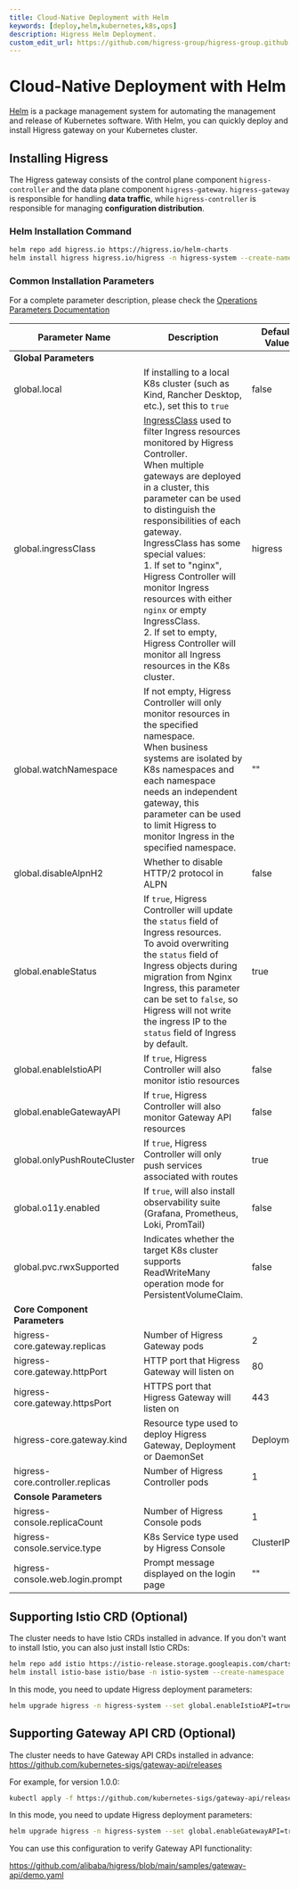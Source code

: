 ```yaml
---
title: Cloud-Native Deployment with Helm
keywords: [deploy,helm,kubernetes,k8s,ops]
description: Higress Helm Deployment.
custom_edit_url: https://github.com/higress-group/higress-group.github.io/blob/main/src/content/docs/latest/en/ops/deploy-by-helm.md
---
```


# Cloud-Native Deployment with Helm

[Helm](https://helm.sh/) is a package management system for automating the management and release of Kubernetes software. With Helm, you can quickly deploy and install Higress gateway on your Kubernetes cluster.

## Installing Higress

The Higress gateway consists of the control plane component `higress-controller` and the data plane component `higress-gateway`. `higress-gateway` is responsible for handling **data traffic**, while `higress-controller` is responsible for managing **configuration distribution**.

### Helm Installation Command

```bash
helm repo add higress.io https://higress.io/helm-charts
helm install higress higress.io/higress -n higress-system --create-namespace
```

### Common Installation Parameters

For a complete parameter description, please check the [Operations Parameters Documentation](../user/configurations.md)

| **Parameter Name** | **Description** | **Default Value** |
|---|---|-------------------|
| **Global Parameters** |  |                   |
| global.local | If installing to a local K8s cluster (such as Kind, Rancher Desktop, etc.), set this to `true` | false             |
| global.ingressClass | [IngressClass](https://kubernetes.io/docs/concepts/services-networking/ingress/#ingress-class) used to filter Ingress resources monitored by Higress Controller.<br />When multiple gateways are deployed in a cluster, this parameter can be used to distinguish the responsibilities of each gateway.<br />IngressClass has some special values:<br />1. If set to "nginx", Higress Controller will monitor Ingress resources with either `nginx` or empty IngressClass.<br />2. If set to empty, Higress Controller will monitor all Ingress resources in the K8s cluster. | higress           |
| global.watchNamespace | If not empty, Higress Controller will only monitor resources in the specified namespace.<br />When business systems are isolated by K8s namespaces and each namespace needs an independent gateway, this parameter can be used to limit Higress to monitor Ingress in the specified namespace. | ""                |
| global.disableAlpnH2 | Whether to disable HTTP/2 protocol in ALPN | false             |
| global.enableStatus | If `true`, Higress Controller will update the `status` field of Ingress resources.<br />To avoid overwriting the `status` field of Ingress objects during migration from Nginx Ingress, this parameter can be set to `false`, so Higress will not write the ingress IP to the `status` field of Ingress by default. | true              |
| global.enableIstioAPI | If `true`, Higress Controller will also monitor istio resources | false             |
| global.enableGatewayAPI | If `true`, Higress Controller will also monitor Gateway API resources | false             |
| global.onlyPushRouteCluster | If `true`, Higress Controller will only push services associated with routes | true              |
| global.o11y.enabled | If `true`, will also install observability suite (Grafana, Prometheus, Loki, PromTail) | false             |
| global.pvc.rwxSupported | Indicates whether the target K8s cluster supports ReadWriteMany operation mode for PersistentVolumeClaim. | false             |
| **Core Component Parameters** |  |                   |
| higress-core.gateway.replicas | Number of Higress Gateway pods | 2                 |
| higress-core.gateway.httpPort | HTTP port that Higress Gateway will listen on | 80                |
| higress-core.gateway.httpsPort | HTTPS port that Higress Gateway will listen on | 443               |
| higress-core.gateway.kind | Resource type used to deploy Higress Gateway, Deployment or DaemonSet | Deployment        |
| higress-core.controller.replicas | Number of Higress Controller pods | 1                 |
| **Console Parameters** |  |                   |
| higress-console.replicaCount | Number of Higress Console pods | 1                 |
| higress-console.service.type | K8s Service type used by Higress Console | ClusterIP         |
| higress-console.web.login.prompt | Prompt message displayed on the login page | ""                |

## Supporting Istio CRD (Optional)

The cluster needs to have Istio CRDs installed in advance. If you don't want to install Istio, you can also just install Istio CRDs:

```bash
helm repo add istio https://istio-release.storage.googleapis.com/charts
helm install istio-base istio/base -n istio-system --create-namespace
```

In this mode, you need to update Higress deployment parameters:

```bash
helm upgrade higress -n higress-system --set global.enableIstioAPI=true higress.io/higress --reuse-values
```

## Supporting Gateway API CRD (Optional)

The cluster needs to have Gateway API CRDs installed in advance: https://github.com/kubernetes-sigs/gateway-api/releases

For example, for version 1.0.0:

```bash
kubectl apply -f https://github.com/kubernetes-sigs/gateway-api/releases/download/v1.0.0/experimental-install.yaml
```

In this mode, you need to update Higress deployment parameters:

```bash
helm upgrade higress -n higress-system --set global.enableGatewayAPI=true higress.io/higress --reuse-values
```

You can use this configuration to verify Gateway API functionality:

https://github.com/alibaba/higress/blob/main/samples/gateway-api/demo.yaml
